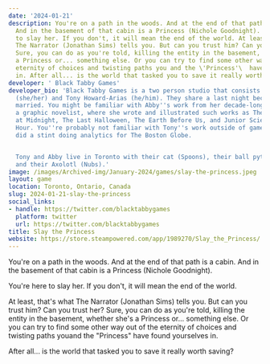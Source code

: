 ```yaml
---
date: '2024-01-21'
description: You're on a path in the woods. And at the end of that path is a cabin.
  And in the basement of that cabin is a Princess (Nichole Goodnight). You're here
  to slay her. If you don't, it will mean the end of the world. At least, that's what
  The Narrator (Jonathan Sims) tells you. But can you trust him? Can you trust her?
  Sure, you can do as you're told, killing the entity in the basement, whether she's
  a Princess or... something else. Or you can try to find some other way out of the
  eternity of choices and twisting paths you and the \'Princess'\  have found yourselves
  in. After all... is the world that tasked you to save it really worth saving?
developer: ' Black Tabby Games'
developer_bio: 'Black Tabby Games is a two person studio that consists of Abby Howard
  (she/her) and Tony Howard-Arias (he/him). They share a last night because they''re
  married. You might be familiar with Abby''s work from her decade-long career as
  a graphic novelist, where she wrote and illustrated such works as The Crossroads
  at Midnight, The Last Halloween, The Earth Before Us, and Junior Scientist Power
  Hour. You''re probably not familiar with Tony''s work outside of games, though he
  did a stint doing analytics for The Boston Globe.


  Tony and Abby live in Toronto with their cat (Spoons), their ball python (Wednesday)
  and their Axolotl (Nubs).'
image: /images/Archived-img/January-2024/games/slay-the-princess.jpeg
layout: game
location: Toronto, Ontario, Canada
slug: 2024-01-21-slay-the-princess
social_links:
- handle: https://twitter.com/blacktabbygames
  platform: twitter
  url: https://twitter.com/blacktabbygames
title: Slay the Princess
website: https://store.steampowered.com/app/1989270/Slay_the_Princess/
---
```


You're on a path in the woods. And at the end of that path is a cabin. And in the basement of that cabin is a Princess (Nichole Goodnight).

You're here to slay her. If you don't, it will mean the end of the world.

At least, that's what The Narrator (Jonathan Sims) tells you. But can you trust him? Can you trust her? Sure, you can do as you're told, killing the entity in the basement, whether she's a Princess or... something else. Or you can try to find some other way out of the eternity of choices and twisting paths youand the "Princess" have found yourselves in.

After all... is the world that tasked you to save it really worth saving?
